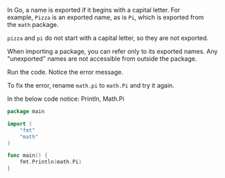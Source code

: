 
In Go, a name is exported if it begins with a capital letter. For example, `Pizza` is an exported name, as is `Pi`, which is exported from the `math` package.

`pizza` and `pi` do not start with a capital letter, so they are not exported.

When importing a package, you can refer only to its exported names. Any "unexported" names are not accessible from outside the package.

Run the code. Notice the error message.

To fix the error, rename `math.pi` to `math.Pi` and try it again.


In the below code notice:
Println, Math.Pi
```go
package main

import (
	"fmt"
	"math"
)

func main() {
	fmt.Println(math.Pi)
}

```
